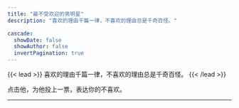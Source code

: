 ```yaml
---
title: "最不受欢迎的男明星"
description: "喜欢的理由千篇一律，不喜欢的理由总是千奇百怪。"

cascade:
  showDate: false
  showAuthor: false
  invertPagination: true
---
```


{{< lead >}}
喜欢的理由千篇一律，不喜欢的理由总是千奇百怪。
{{< /lead >}}

点击他，为他投上一票，表达你的不喜欢。

---
